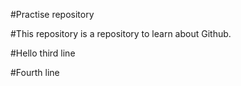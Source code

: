 #Practise repository

#This repository is a repository to learn about Github.

#Hello third line

#Fourth line
